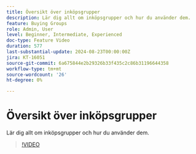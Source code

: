 ```yaml
---
title: Översikt över inköpsgrupper
description: Lär dig allt om inköpsgrupper och hur du använder dem.
feature: Buying Groups
role: Admin, User
level: Beginner, Intermediate, Experienced
doc-type: Feature Video
duration: 577
last-substantial-update: 2024-08-23T00:00:00Z
jira: KT-16051
source-git-commit: 6a675844e2b29326b33f435c2c86b31196644358
workflow-type: tm+mt
source-wordcount: '26'
ht-degree: 0%

---
```



# Översikt över inköpsgrupper

Lär dig allt om inköpsgrupper och hur du använder dem.

>[!VIDEO](https://video.tv.adobe.com/v/3452933/?learn=on&captions=swe)
